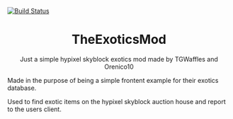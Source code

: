 
[![Build Status](https://ci.thom.club/job/TheExoticsMod/job/master/badge/icon)](https://ci.thom.club/job/TheExoticsMod/job/master/)


<h1 align="center">TheExoticsMod</h1>

<p align="center">Just a simple hypixel skyblock exotics mod made by TGWaffles and Orenico10
  
Made in the purpose of being a simple frontent example for their exotics database.

Used to find exotic items on the hypixel skyblock auction house and report to the users client.</p>
